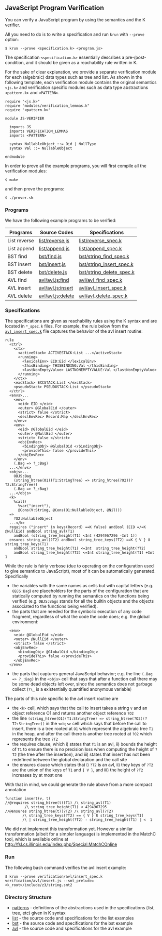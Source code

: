 ## JavaScript Program Verification

You can verify a JavaScript program by using the semantics and the K verifier.

All you need to do is to write a specification and run `krun` with `--prove` option:
```
$ krun --prove <specification.k> <program.js>
```
The specification `<specification.k>` essentially describes a pre-/post-condition,
and it should be given as a reachability rule written in K.

For the sake of clear explanation, we provide a separate verification module for each (algebraic) data types such as tree and list. As shown in the following template, each verification module contains the original semantics `<js.k>` and verification specific modules such as data type abstractions `<pattern.k>` and `<PATTERN>`.
```
require "<js.k>"
require "modules/verification_lemmas.k"
require "<pattern.k>"

module JS-VERIFIER

  imports JS
  imports VERIFICATION_LEMMAS
  imports <PATTERN>

  syntax NullableObject ::= Oid | NullType
  syntax Val ::= NullableObject

endmodule
```

In order to prove all the example programs,
you will first compile all the verification modules:
```
$ make
```
and then prove the programs:
```
$ ./prover.sh
```




### Programs

We have the following example programs to be verified:

| Programs     | Source Codes                         | Specifications                                       |
|--------------|--------------------------------------|------------------------------------------------------|
| List reverse | [list/reverse.js](list/reverse.js)   | [list/reverse_spec.k](list/reverse_spec.k)           |
| List append  | [list/append.js](list/append.js)     | [list/append_spec.k](list/append_spec.k)             |
| BST find     | [bst/find.js](bst/find.js)           | [bst/string_find_spec.k](bst/string_find_spec.k)     |
| BST insert   | [bst/insert.js](bst/insert.js)       | [bst/string_insert_spec.k](bst/string_insert_spec.k) |
| BST delete   | [bst/delete.js](bst/delete.js)       | [bst/string_delete_spec.k](bst/string_delete_spec.k) |
| AVL find     | [avl/avl.js:find](avl/avl.js#L90)    | [avl/avl_find_spec.k](avl/avl_find_spec.k)           |
| AVL insert   | [avl/avl.js:insert](avl/avl.js#L102) | [avl/avl_insert_spec.k](avl/avl_insert_spec.k)       |
| AVL delete   | [avl/avl.js:delete](avl/avl.js#L120) | [avl/avl_delete_spec.k](avl/avl_delete_spec.k)       |



### Specifications

The specifications are given as reachability rules using the K syntax and are
located in `*_spec.k` files.
For example, the rule below from the
[`avl_insert_spec.k`](avl/avl_insert_spec.k)
file captures the behavior of the avl insert routine:
```
rule
  <ctrl>
    <ctx>
      <activeStack> ACTIVESTACK:List ...</activeStack>
      <running>
        <lexicalEnv> EID:Eid </lexicalEnv>
        <thisBinding> THISBINDING:Val </thisBinding>
        <lastNonEmptyValue> LASTNONEMPTYVALUE:Val </lastNonEmptyValue>
      </running>
    </ctx>
    <excStack> EXCSTACK:List </excStack>
    <pseudoStack> PSEUDOSTACK:List </pseudoStack>
  </ctrl>
  <envs>...
    <env>
      <eid> EID </eid>
      <outer> @GlobalEid </outer>
      <strict> false </strict>
      <declEnvRec> Record:Map </declEnvRec>
    </env>
    <env>
      <eid> @GlobalEid </eid>
      <outer> @NullEid </outer>
      <strict> false </strict>
      <objEnvRec>
        <bindingObj> @GlobalOid </bindingObj>
        <provideThis> false </provideThis>
      </objEnvRec>
    </env>
    (.Bag => ?_:Bag)
  ...</envs>
  <objs>...
    OBJS:Bag
    (string_htree(O1)(T1:StringTree) => string_htree(?O2)(?T2:StringTree))
    (.Bag => ?_:Bag)
  ...</objs>
  <k>
    %call(
      %var("insert"),
      @Cons(V:String, @Cons(O1:NullableObject, @Nil)))
  =>
    ?O2:NullableObject
  ...</k>
  requires ("insert" in keys(Record) ==K false) andBool (EID =/=K @NullEid) andBool string_avl(T1)
    andBool (string_tree_height(T1) <Int (4294967296 -Int 1))
  ensures string_avl(?T2) andBool string_tree_keys(?T2) ==K { V } U string_tree_keys(T1)
    andBool string_tree_height(T1) <=Int  string_tree_height(?T2)
    andBool string_tree_height(?T2) <=Int string_tree_height(T1) +Int 1
```

While the rule is fairly verbose (due to operating on the configuration used to
give semantics to JavaScript), most of it can be automatically generated.
Specifically
 * the variables with the same names as cells but with capital letters (e.g.
   `OBJS:Bag`) are placeholders for the parts of the configuration that are
   statically computed by running the semantics on the functions being verified
   (e.g. `OBJS:Bags` stands for all the builtin objects and the objects associated
   to the functions being verified).
 * the parts that are needed for the symbolic execution of any code fragment,
   regardless of what the code the code does; e.g. the global environment:
```
  <env>
    <eid> @GlobalEid </eid>
    <outer> @NullEid </outer>
    <strict> false </strict>
    <objEnvRec>
      <bindingObj> @GlobalOid </bindingObj>
      <provideThis> false </provideThis>
    </objEnvRec>
  </env>
```
 * the parts that captures general JavaScript behavior; e.g. the line
   `(.Bag => ?_:Bag)`
   in the `<objs>` cell that says that after a function call there may be some
   dead objects left over, since the semantics does not garbage collect (`?\_` is a
   existentially quantified anonymous variable)

The parts of this rule specific to the avl insert routine are
 * the `<k>` cell, which says that the call to insert takes a string `V` and an
   object reference O1 and returns another object reference `?O2`
 * the line
   `(string_htree(O1)(T1:StringTree) => string_htree(?O2)(?T2:StringTree))`
   in the `<objs>` cell which says that before the call to insert, there is a tree
   rooted at `O1` which represent the algebraic tree `T1` in the heap, and after the
   call there is another tree rooted at `?O2` which represents the tree `?T2`
 * the requires clause, which i) states that `T1` is an avl, ii) bounds the height
   of `T1` to ensure there is no precision loss when computing the height of `?T2`
   (the tree after the insertion), and iii) states that insert has not been
   redefined between the global declaration and the call site
 * the ensures clause which states that i) `?T2` is an avl, ii) they keys of `?T2`
   are the union of the keys of `T1` and `{ V }`, and iii) the height of `?T2`
   increases by at most one

With that in mind, we could generate the rule above from a more compact
annotation
```
function insert(v, t)
//@requires string_htree(t)(T1) /\ string_avl(T1)
         /\ string_tree_height(T1) < 4294967295
//@ensures string_htree(t)(?T2) /\ string_avl(?T2)
        /\ string_tree_keys(?T2) == { V } U string_tree_keys(T1)
        /\ | string_tree_height(?T2) - string_tree_height(T1) | <  1
```

We did not implement this transformation yet. However a similar transformation
(albeit for a simpler language) is implemented in the MatchC tool, which is
available online at
    http://fsl.cs.illinois.edu/index.php/Special:MatchCOnline 

### Run

The following bash command verifies the avl insert example:

```
$ krun --prove verification/avl/insert_spec.k verification/avl/insert.js --smt_prelude=<k_root>/include/z3/string.smt2
```


### Directory Structure

 * [patterns](patterns) - definitions of the abstractions used in the specifications (list, tree, etc) given in K syntax
 * [list](list)     - the source code and specifications for the list examples
 * [bst](bst)      - the source code and specifications for the bst example
 * [avl](avl)      - the source code and specifications for the avl example

